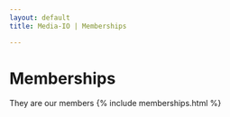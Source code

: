 ```yaml
---
layout: default
title: Media-IO | Memberships

---
```

# Memberships

They are our members
{% include memberships.html %}

